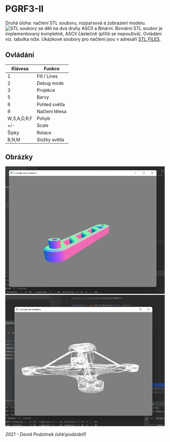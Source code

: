# PGRF3-II

Druhá úloha: načtení STL souboru, rozparsová a zobrazení modelu. ![STL soubory](https://en.wikipedia.org/wiki/STL_(file_format)) se dělí na dva druhy ASCII a Binární. Binnární STL soubor je implementovaný kompletně, ASCII částečně (příliš se nepoužívá). Ovládání viz. tabulka níže.
Ukázkové soubory pro načtení jsou v adresáři [STL FILES](https://github.com/podzimekdavid/STLViewer-OpenGL/tree/master/STL%20files).

## Ovládání
| Klávesa     | Funkce         |
|-------------|----------------|
| 1           | Fill / Lines   |
| 2           | Debug mode     |
| 3           | Projekce       |
| 5           | Barvy          |
| 6           | Pohled světla  |
| 9           | Načtení tělesa |
| W,S,A,D,R,F | Pohyb          |
| +/-         | Scale          |
| Šipky       | Rotace         |
| B,N,M       | Složky světla  |

## Obrázky
![img 1](./1.png)
![img 2](./2.png)

*2021 - David Podzimek (uhk\podzida1)*
